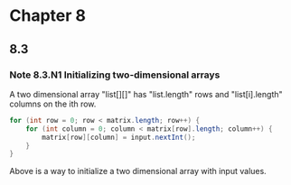 # Chapter 8
## 8.3
### Note 8.3.N1 Initializing two-dimensional arrays
A two dimensional array "list\[]\[]" has "list.length" rows and "list\[i].length" columns on the ith row.  
```java
for (int row = 0; row < matrix.length; row++) {
	for (int column = 0; column < matrix[row].length; column++) {
		matrix[row][column] = input.nextInt();
	}
}
```
Above is a way to initialize a two dimensional array with input values.
